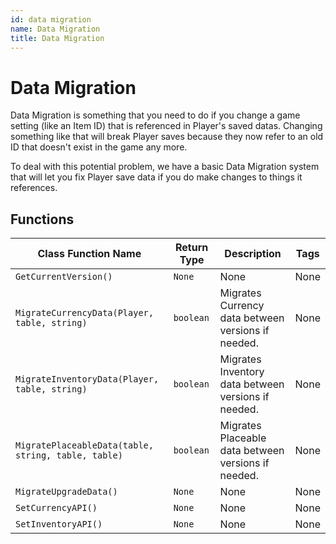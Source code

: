```yaml
---
id: data migration
name: Data Migration
title: Data Migration
---
```


# Data Migration

Data Migration is something that you need to do if you change a game setting (like an Item ID) that is referenced in Player's saved datas. Changing something like that will break Player saves because they now refer to an old ID that doesn't exist in the game any more.

To deal with this potential problem, we have a basic Data Migration system that will let you fix Player save data if you do make changes to things it references.

## Functions

| Class Function Name | Return Type | Description | Tags |
| ------------------- | ----------- | ----------- | ---- |
| `GetCurrentVersion()` | `None` | None | None |
| `MigrateCurrencyData(Player, table, string)` | `boolean` | Migrates Currency data between versions if needed. | None |
| `MigrateInventoryData(Player, table, string)` | `boolean` | Migrates Inventory data between versions if needed. | None |
| `MigratePlaceableData(table, string, table, table)` | `boolean` | Migrates Placeable data between versions if needed. | None |
| `MigrateUpgradeData()` | `None` | None | None |
| `SetCurrencyAPI()` | `None` | None | None |
| `SetInventoryAPI()` | `None` | None | None |
